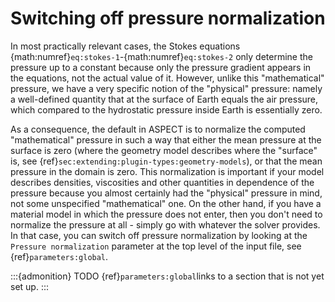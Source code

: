 # Switching off pressure normalization

In most practically relevant cases, the Stokes equations
{math:numref}`eq:stokes-1`-{math:numref}`eq:stokes-2` only determine the pressure up
to a constant because only the pressure gradient appears in the equations, not
the actual value of it. However, unlike this "mathematical"
pressure, we have a very specific notion of the "physical"
pressure: namely a well-defined quantity that at the surface of Earth equals
the air pressure, which compared to the hydrostatic pressure inside Earth is
essentially zero.

As a consequence, the default in ASPECT is to
normalize the computed "mathematical" pressure in such a way that
either the mean pressure at the surface is zero (where the geometry model
describes where the "surface" is, see
{ref}`sec:extending:plugin-types:geometry-models`), or that the mean pressure in the
domain is zero. This normalization is important if your model describes
densities, viscosities and other quantities in dependence of the pressure
because you almost certainly had the "physical" pressure
in mind, not some unspecified "mathematical" one. On the other
hand, if you have a material model in which the pressure does not enter, then
you don't need to normalize the pressure at all - simply go with
whatever the solver provides. In that case, you can switch off pressure
normalization by looking at the `Pressure normalization` parameter at the top
level of the input file, see {ref}`parameters:global`.

:::{admonition} TODO
{ref}`parameters:global`links to a section that is not yet set up.
:::
